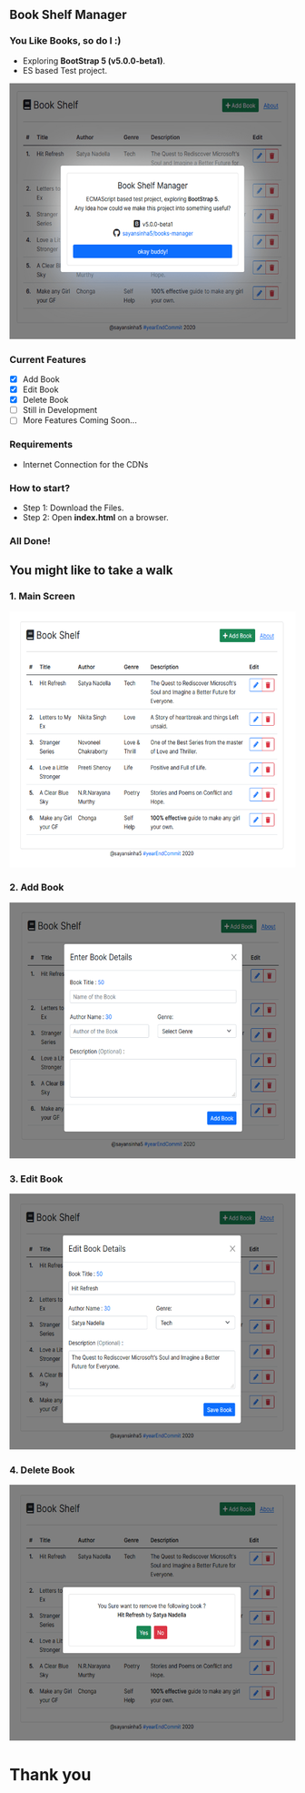 ## Book Shelf Manager
### You Like Books, so do I :)
- Exploring <b>BootStrap 5 (v5.0.0-beta1)</b>.
- ES based Test project.

<img src="ss/00Wall.png" height="450" />

### Current Features
- [x] Add Book
- [x] Edit Book
- [x] Delete Book
- [ ] Still in Development
- [ ] More Features Coming Soon...

### Requirements
- Internet Connection for the CDNs

### How to start?
- Step 1: Download the Files.
- Step 2: Open <b>index.html</b> on a browser.

### All Done!

## You might like to take a walk

### 1. Main Screen
<img src="ss/01SS.png" height="450" />

### 2. Add Book
<img src="ss/02SS.png" height="450" />

### 3. Edit Book
<img src="ss/03SS.png" height="450" />

### 4. Delete Book
<img src="ss/04SS.png" height="450" />

# Thank you
